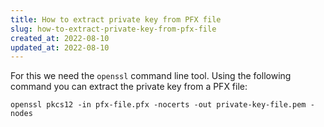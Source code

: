 ```yaml
---
title: How to extract private key from PFX file
slug: how-to-extract-private-key-from-pfx-file
created_at: 2022-08-10
updated_at: 2022-08-10
---
```


For this we need the `openssl` command line tool. Using the following command you can extract the private key from a PFX file:

`openssl pkcs12 -in pfx-file.pfx -nocerts -out private-key-file.pem -nodes`
